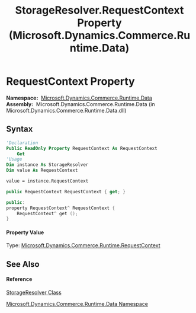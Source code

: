 ﻿---
title: StorageResolver.RequestContext Property  (Microsoft.Dynamics.Commerce.Runtime.Data)
TOCTitle: RequestContext Property
ms:assetid: P:Microsoft.Dynamics.Commerce.Runtime.Data.StorageResolver.RequestContext
ms:mtpsurl: https://technet.microsoft.com/en-us/library/microsoft.dynamics.commerce.runtime.data.storageresolver.requestcontext(v=AX.60)
ms:contentKeyID: 65321195
ms.date: 05/18/2015
mtps_version: v=AX.60
f1_keywords:
- Microsoft.Dynamics.Commerce.Runtime.Data.StorageResolver.RequestContext
dev_langs:
- CSharp
- C++
- VB
---

# RequestContext Property

**Namespace:**  [Microsoft.Dynamics.Commerce.Runtime.Data](microsoft-dynamics-commerce-runtime-data-namespace.md)  
**Assembly:**  Microsoft.Dynamics.Commerce.Runtime.Data (in Microsoft.Dynamics.Commerce.Runtime.Data.dll)

## Syntax

``` vb
'Declaration
Public ReadOnly Property RequestContext As RequestContext
    Get
'Usage
Dim instance As StorageResolver
Dim value As RequestContext

value = instance.RequestContext
```

``` csharp
public RequestContext RequestContext { get; }
```

``` c++
public:
property RequestContext^ RequestContext {
    RequestContext^ get ();
}
```

#### Property Value

Type: [Microsoft.Dynamics.Commerce.Runtime.RequestContext](requestcontext-class-microsoft-dynamics-commerce-runtime.md)  

## See Also

#### Reference

[StorageResolver Class](storageresolver-class-microsoft-dynamics-commerce-runtime-data.md)

[Microsoft.Dynamics.Commerce.Runtime.Data Namespace](microsoft-dynamics-commerce-runtime-data-namespace.md)

